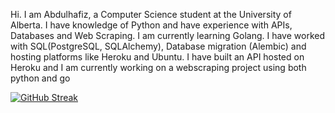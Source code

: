 Hi. I am Abdulhafiz, a Computer Science student at the University of Alberta. 
I have knowledge of Python and have experience with APIs, Databases and Web Scraping. I am currently learning Golang.
I have worked with SQL(PostgreSQL, SQLAlchemy), Database migration (Alembic) and hosting platforms like Heroku and Ubuntu. I have built an API hosted on Heroku and I am currently working on
a webscraping project using both python and go

[![GitHub Streak](https://streak-stats.demolab.com?user=haaffiiizzz&theme=highcontrast&hide_border=true)](https://git.io/streak-stats)
